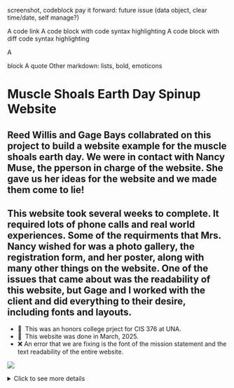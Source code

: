 
screenshot, codeblock
pay it forward: future issue (data object, clear time/date, self manage?)

A code link
A code block with code syntax highlighting 
A code block with diff code syntax highlighting 

A <detail><summary> block 
A quote 
Other markdown: lists, bold, emoticons


Muscle Shoals Earth Day Spinup Website
=============================

Reed Willis and Gage Bays collabrated on this project to build a website example for the muscle shoals earth day. We were in contact with Nancy Muse, the pperson in charge of the website. She gave us her ideas for the website and we made them come to lie!
----------------------------------------------

This website took several weeks to complete. It required lots of phone calls and real world experiences. Some of the requirments that Mrs. Nancy wished for was a photo gallery, the registration form, and her poster, along with many other things on the website. One of the issues that came about was the readability of this website, but Gage and I worked with the client and did everything to their desire, including fonts and layouts. 
----------------------------------------------

* 🦭  This was an honors college prject for CIS 376 at UNA.
* 📅  This website was done in March, 2025.
* ❌  An error that we are fixing is the font of the mission statement and the text readability of the entire website.

![](https://gist.github.com/user-attachments/assets/81db10cb-5c55-4b2b-9044-e3122ff41f6e)

<details>
  <summary>Click to see more details</summary>
  <p>This is the hidden content that will be revealed when the summary is clicked.</p>
</details>
